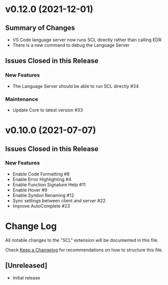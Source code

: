 # v0.12.0 (2021-12-01)

## Summary of Changes


- VS Code language server now runs SCL directly rather than calling EDR
- There is a new command to debug the Language Server

## Issues Closed in this Release

### New Features

- The Language Server should be able to run SCL directly #34

### Maintenance

- Update Core to latest version #33

# v0.10.0 (2021-07-07)

## Issues Closed in this Release

### New Features

- Enable Code Formatting #8
- Enable Error Highlighting #4
- Enable Function Signature Help #11
- Enable Hover #9
- Enable Symbol Renaming #12
- Sync settings between client and server #22
- Improve AutoComplete #23

# Change Log

All notable changes to the "SCL" extension will be documented in this file.

Check [Keep a Changelog](http://keepachangelog.com/) for recommendations on how to structure this file.

## [Unreleased]

- Initial release
